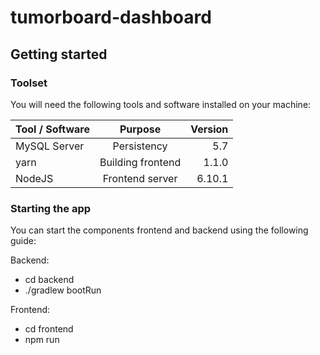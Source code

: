 # tumorboard-dashboard

## Getting started

### Toolset
You will need the following tools and software installed on your machine:

| Tool / Software  | Purpose | Version  |
| ------------- |:-------------:| -----:|
| MySQL Server  | Persistency | 5.7 |
| yarn          | Building frontend | 1.1.0|
| NodeJS        | Frontend server | 6.10.1 |

### Starting the app
You can start the components frontend and backend using the following guide:

Backend:
* cd backend
* ./gradlew bootRun

Frontend:
* cd frontend
* npm run
